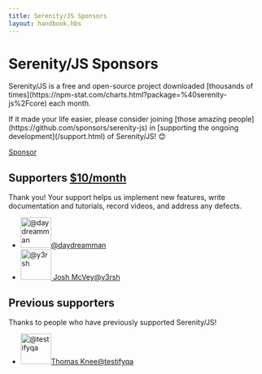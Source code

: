 ```yaml
---
title: Serenity/JS Sponsors
layout: handbook.hbs
---
```

# Serenity/JS Sponsors

<div class="pro-tip">
    <div class="icon"><i class="fab fa-github"></i></div>
    <div class="text">
        <p>
            Serenity/JS is a free and open-source project downloaded [thousands of times](https://npm-stat.com/charts.html?package=%40serenity-js%2Fcore) each month.
        </p>
        <p>
            If it made your life easier, please consider joining [those amazing people](https://github.com/sponsors/serenity-js) in [supporting the ongoing development](/support.html) of Serenity/JS! 😊
        </p>
        <p><a class="github-button" href="https://github.com/sponsors/serenity-js" data-icon="octicon-heart" data-size="large" aria-label="Sponsor Serenity/JS on GitHub">Sponsor</a></p>
    </div>
</div>
    
    
## Supporters <a class="tier" href="https://github.com/sponsors/serenity-js">$10/month</a>

Thank you! Your support helps us implement new features, write documentation and tutorials, record videos, and address any defects.

<ul class="supporters">
    <li>
        <a href="https://github.com/daydreamman" target="_blank" title="@daydreamman"><img height="60" width="60" alt="@daydreamman" src="https://avatars3.githubusercontent.com/u/4936131?s=120&v=4" /><span class="name"></span><span class="nickname">@daydreamman</span></a>
    </li>
    <li>
        <a href="https://github.com/y3rsh" target="_blank" title="@y3rsh"><img height="60" width="60" alt="@y3rsh" src="https://avatars1.githubusercontent.com/u/502770?s=460&u=26c47ef01b759c45b6a9cee3d0a1276a2c814b30&v=4" />
<span class="name">Josh McVey</span><span class="nickname">@y3rsh</span></a>
    </li>
</ul>

## Previous supporters

Thanks to people who have previously supported Serenity/JS!

<ul class="supporters">
    <li>
        <a href="https://github.com/testifyqa" target="_blank" title="@testifyqa"><img height="60" width="60" alt="@testifyqa" src="https://avatars0.githubusercontent.com/u/57488668?s=120&amp;v=4"><span class="name">Thomas Knee</span><span class="nickname">@testifyqa</span></a>
    </li>
</ul>
